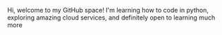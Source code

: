 Hi, welcome to my GitHub space!
I'm learning how to code in python,
exploring amazing cloud services, and definitely open to learning much more

